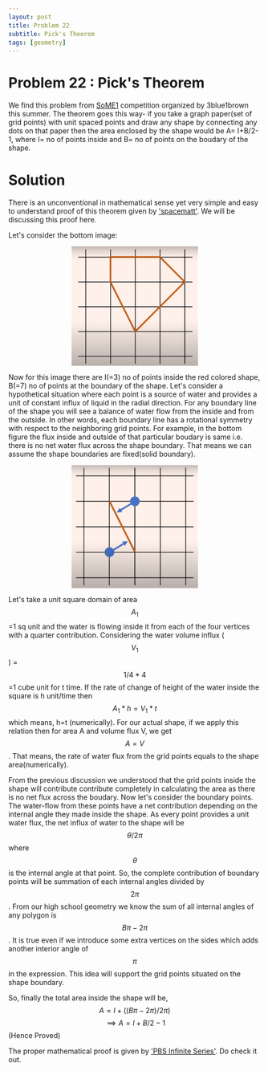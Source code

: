 ```yaml
---
layout: post
title: Problem 22
subtitle: Pick's Theorem 
tags: [geometry]
---
```

# Problem 22 : Pick's Theorem

We find this problem from [SoME1](https://www.3blue1brown.com/blog/some1-results) competition organized by 3blue1brown this summer. The theorem goes this way- if you take a graph paper(set of grid points) with unit spaced points and draw any shape by connecting any dots on that paper then the area enclosed by the shape would be A= I+B/2-1, where I= no of points inside and B= no of points on the boudary of the shape. 

# Solution

There is an unconventional in mathematical sense yet very simple and easy to understand proof of this theorem given by ['spacematt'](https://www.youtube.com/watch?v=uh-yRNqLpOg&t=0s). We will be discussing this proof here. 

Let's consider the bottom image: 
<center><img style=" display: block; margin-left: auto; margin-right: auto;width: 50%;" src="../assets/prob22_fig1.PNG"></center>

Now for this image there are I(=3) no of points inside the red colored shape, B(=7) no of points at the boundary of the shape. Let's consider a hypothetical situation where each point is a source of water and provides a unit of constant influx of liquid in the radial direction. For any boundary line of the shape you will see a balance of water flow from the inside and from the outside. In other words, each boundary line has a rotational symmetry with respect to the neighboring grid points. For example, in the bottom figure the flux inside and outside of that particular boudary is same i.e. there is no net water flux across the shape boundary. That means we can assume the shape boundaries are fixed(solid boundary). 

<center><img style=" display: block; margin-left: auto; margin-right: auto;width: 50%;" src="../assets/prob22_fig2.PNG"></center>

Let's take a unit square domain of area $$A_1$$=1 sq unit and the water is flowing inside it from each of the four vertices with a quarter contribution. Considering the water volume influx ($$V_1$$) = $$1/4 * 4$$ =1 cube unit for t time. If the rate of change of height of the water inside the square is h unit/time then $$A_1* h=V_1* t$$ which means, h=t (numerically). For our actual shape, if we apply this relation then for area A and volume flux V, we get $$A=V$$. That means, the rate of water flux from the grid points equals to the shape area(numerically).

From the previous discussion we understood that the grid points inside the shape will contribute contribute completely in calculating the area as there is no net flux across the boudary. Now let's consider the boundary points. The water-flow from these points have a net contribution depending on the internal angle they made inside the shape. As every point provides a unit water flux, the net influx of water to the shape will be $$\theta/2\pi$$ where $$\theta$$ is the internal angle at that point. So, the complete contribution of boundary points will be summation of each internal angles divided by $$2\pi$$. From our high school geometry we know the sum of all internal angles of any polygon is $$B\pi-2\pi$$. It is true even if we introduce some extra vertices on the sides which adds another interior angle of $$\pi$$ in the expression. This idea will support the grid points situated on the shape boundary.

So, finally the total area inside the shape will be, $$A=I+((B\pi-2\pi)/2\pi)$$ 
$$
\implies A=I+B/2-1 $$ (Hence Proved)


The proper mathematical proof is given by ['PBS Infinite Series'](https://www.youtube.com/watch?v=bYW1zOMCQno&t=538s). Do check it out.